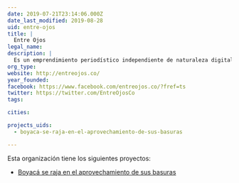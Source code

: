 ```yaml
---
date: 2019-07-21T23:14:06.000Z
date_last_modified: 2019-08-28
uid: entre-ojos
title: |
  Entre Ojos
legal_name: 
description: |
  Es un emprendimiento periodístico independiente de naturaleza digital que se propone ofrecer una mirada en profundidad de los hechos y personajes que están vinculados a la protección de los ecosistemas, la ruralidad y el desarrollo integral de Boyacá y el Centro Oriente de Colombia.
org_type: 
website: http://entreojos.co/
year_founded: 
facebook: https://www.facebook.com/entreojos.co/?fref=ts
twitter: https://twitter.com/EntreOjosCo
tags:

cities: 

projects_uids:
  - boyaca-se-raja-en-el-aprovechamiento-de-sus-basuras

---
```


Esta organización tiene los siguientes proyectos:

- [Boyacá se raja en el aprovechamiento de sus basuras](/proyectos/boyaca-se-raja-en-el-aprovechamiento-de-sus-basuras)
